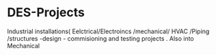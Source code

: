 # DES-Projects
Industrial installations( Eelctrical/Electroincs /mechanical/ HVAC /Piping /structures  -design - commisioning and testing projects . Also into Mechanical 
